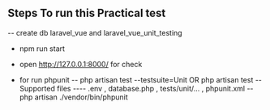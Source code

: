 
## Steps To run this Practical test

-- create db laravel_vue and laravel_vue_unit_testing

- npm run start
- open http://127.0.0.1:8000/ for check 

- for run phpunit
-- php artisan test --testsuite=Unit OR php artisan test
-- Supported files
---- .env , database.php , tests/unit/... , phpunit.xml
-- php artisan ./vendor/bin/phpunit 


